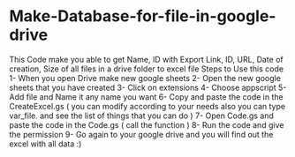 # Make-Database-for-file-in-google-drive
This Code make you able to get Name, ID with Export Link, ID, URL, Date of creation, Size of all files in a drive folder to excel file
Steps to Use this code 
1- When you open Drive make new google sheets
2- Open the new google sheets that you have created
3- Click on extensions
4- Choose appscript
5- Add file and Name it any name you want
6- Copy and paste the code in the CreateExcel.gs ( you can modify according to your needs also you can type var_file. and see the list of things that you can do )
7- Open Code.gs and paste the code in the Code.gs ( call the function )
8- Run the code and give the permission
9- Go again to your google drive and you will find out the excel with all data :)
